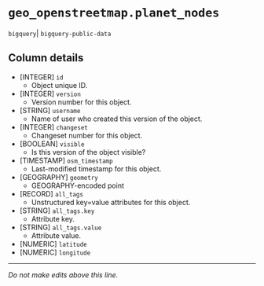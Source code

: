 # `geo_openstreetmap.planet_nodes`
`bigquery`| `bigquery-public-data`

## Column details
* [INTEGER]   `id`
  - Object unique ID.
* [INTEGER]   `version`
  - Version number for this object.
* [STRING]    `username`
  - Name of user who created this version of the object.
* [INTEGER]   `changeset`
  - Changeset number for this object.
* [BOOLEAN]   `visible`
  - Is this version of the object visible?
* [TIMESTAMP] `osm_timestamp`
  - Last-modified timestamp for this object.
* [GEOGRAPHY] `geometry`
  - GEOGRAPHY-encoded point
* [RECORD]    `all_tags`
  - Unstructured key=value attributes for this object.
* [STRING]    `all_tags.key`
  - Attribute key.
* [STRING]    `all_tags.value`
  - Attribute value.
* [NUMERIC]   `latitude`
* [NUMERIC]   `longitude`

-------------------------------------------------------------------------------
*Do not make edits above this line.*
